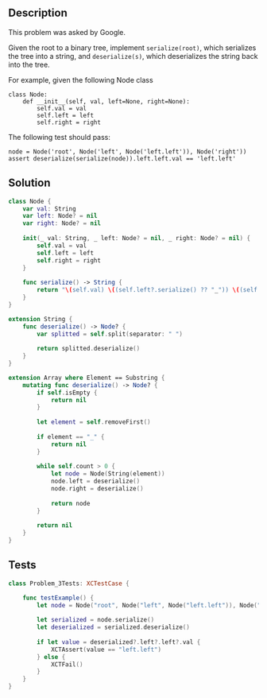 ## Description

This problem was asked by Google.

Given the root to a binary tree, implement `serialize(root)`, which serializes the tree into a string, and `deserialize(s)`, which deserializes the string back into the tree.

For example, given the following Node class

```
class Node:
    def __init__(self, val, left=None, right=None):
        self.val = val
        self.left = left
        self.right = right
```

The following test should pass:

```
node = Node('root', Node('left', Node('left.left')), Node('right'))
assert deserialize(serialize(node)).left.left.val == 'left.left'
```

## Solution

```swift
class Node {
    var val: String
    var left: Node? = nil
    var right: Node? = nil
    
    init(_ val: String, _ left: Node? = nil, _ right: Node? = nil) {
        self.val = val
        self.left = left
        self.right = right
    }
    
    func serialize() -> String {
        return "\(self.val) \((self.left?.serialize() ?? "_")) \((self.right?.serialize() ?? "_")) "
    }
}

extension String {
    func deserialize() -> Node? {
        var splitted = self.split(separator: " ")
        
        return splitted.deserialize()
    }
}

extension Array where Element == Substring {
    mutating func deserialize() -> Node? {
        if self.isEmpty {
            return nil
        }
        
        let element = self.removeFirst()
        
        if element == "_" {
            return nil
        }
        
        while self.count > 0 {
            let node = Node(String(element))
            node.left = deserialize()
            node.right = deserialize()
            
            return node
        }
        
        return nil
    }
}

```

## Tests

```swift
class Problem_3Tests: XCTestCase {

    func testExample() {
        let node = Node("root", Node("left", Node("left.left")), Node("right"))
        
        let serialized = node.serialize()
        let deserialized = serialized.deserialize()
        
        if let value = deserialized?.left?.left?.val {
            XCTAssert(value == "left.left")
        } else {
            XCTFail()
        }
    }
}
```